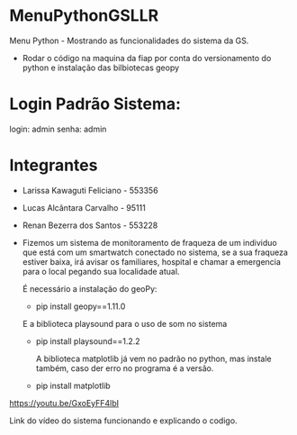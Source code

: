 # MenuPythonGSLLR
Menu Python - Mostrando as funcionalidades do sistema da GS.
 * Rodar o código na maquina da fiap por conta do versionamento do python e instalação das bilbiotecas geopy


# Login Padrão Sistema:
  login: admin
  senha: admin

# Integrantes

* Larissa Kawaguti Feliciano - 553356
* Lucas Alcântara Carvalho - 95111
* Renan Bezerra dos Santos - 553228

* Fizemos um sistema de monitoramento de fraqueza de um individuo que está com um smartwatch conectado no sistema, se a sua fraqueza estiver baixa, irá avisar os familiares, hospital e chamar a emergencia para o local pegando sua localidade atual.

  É necessário a instalação do geoPy:

  * pip install geopy==1.11.0

  E a biblioteca playsound para o uso de som no sistema

  * pip install playsound==1.2.2
 
     A biblioteca matplotlib já vem no padrão no python, mas instale também, caso der erro no programa é a versão.
    
  * pip install matplotlib



https://youtu.be/GxoEyFF4lbI

  Link do vídeo do sistema funcionando e explicando o codigo.
